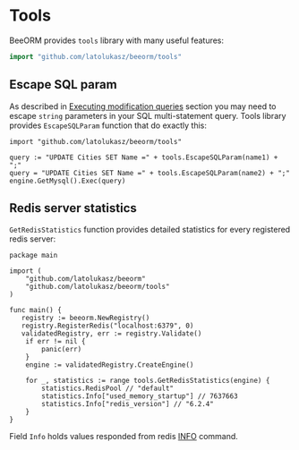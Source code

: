 # Tools

BeeORM provides `tools` library with many useful features:

```go
import "github.com/latolukasz/beeorm/tools"
```

## Escape SQL param

As described in [Executing modification queries](/guide/mysql_queries.html#executing-modification-queries)
section you may need to escape `string` parameters in your SQL multi-statement query. Tools library
provides `EscapeSQLParam` function that do exactly this:

```go{3-4}
import "github.com/latolukasz/beeorm/tools"

query := "UPDATE Cities SET Name =" + tools.EscapeSQLParam(name1) + ";"
query = "UPDATE Cities SET Name =" + tools.EscapeSQLParam(name2) + ";"
engine.GetMysql().Exec(query)
```

## Redis server statistics

`GetRedisStatistics` function provides detailed statistics for every
registered redis server:

```go{17}
package main

import (
    "github.com/latolukasz/beeorm"
    "github.com/latolukasz/beeorm/tools"
)

func main() {
   registry := beeorm.NewRegistry()
   registry.RegisterRedis("localhost:6379", 0)
   validatedRegistry, err := registry.Validate()
    if err != nil {
        panic(err)
    }
    engine := validatedRegistry.CreateEngine()
    
    for _, statistics := range tools.GetRedisStatistics(engine) {
        statistics.RedisPool // "default"
        statistics.Info["used_memory_startup"] // 7637663
        statistics.Info["redis_version"] // "6.2.4"
    }
}
```
Field `Info` holds values responded from redis
[INFO](https://redis.io/commands/info) command.
